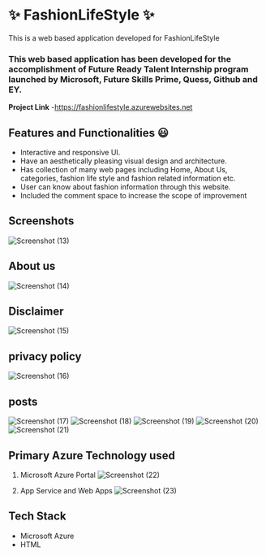 
# ✨ FashionLifeStyle ✨

This is a web based application developed for FashionLifeStyle

### This web based application has been developed for the accomplishment of Future Ready Talent Internship program launched by Microsoft, Future Skills Prime, Quess, Github and EY.


**Project Link** -https://fashionlifestyle.azurewebsites.net

## Features and Functionalities 😃

- Interactive and responsive UI.
- Have an aesthetically pleasing visual design and architecture.
- Has collection of many web pages including Home, About Us, categories, fashion life style and fashion related information etc.
- User can know about fashion information through this website.
- Included the comment space to increase the scope of improvement 

## Screenshots
![Screenshot (13)](https://user-images.githubusercontent.com/119392522/204510850-29537473-a44b-4194-8271-6ac12191064f.png)


## About us
![Screenshot (14)](https://user-images.githubusercontent.com/119392522/204510975-2b4c93e5-d3f3-4df2-8cd9-a31027a543d3.png)

## Disclaimer
![Screenshot (15)](https://user-images.githubusercontent.com/119392522/204511055-235e0379-931b-4964-aa64-ea3438a92c0d.png)


## privacy policy
![Screenshot (16)](https://user-images.githubusercontent.com/119392522/204511144-457a0fed-e8e1-48d8-95e3-3b6c5d401f81.png)


## posts
![Screenshot (17)](https://user-images.githubusercontent.com/119392522/204511233-9fe56f2f-59c4-4233-bf33-65d31844d0cc.png)
![Screenshot (18)](https://user-images.githubusercontent.com/119392522/204511275-5e9e8135-6df5-4177-9530-30b681bbef3e.png)
![Screenshot (19)](https://user-images.githubusercontent.com/119392522/204511333-c0bdaeee-20da-4f12-8684-9399cd7566c4.png)
![Screenshot (20)](https://user-images.githubusercontent.com/119392522/204511376-24015dab-4a4d-430f-b536-a1aed02f004f.png)
![Screenshot (21)](https://user-images.githubusercontent.com/119392522/204511416-b5afc4db-ca0b-465f-b84b-95b5c0a6afde.png)
## Primary Azure Technology used
1. Microsoft Azure Portal
![Screenshot (22)](https://user-images.githubusercontent.com/119392522/204511590-f4cb18cf-2cd6-44c6-acbd-67559f65891f.png)

2. App Service and Web Apps
![Screenshot (23)](https://user-images.githubusercontent.com/119392522/204511671-ef7f05d3-9388-4aa5-b373-335755efa6cc.png)


## Tech Stack
- Microsoft Azure
- HTML

